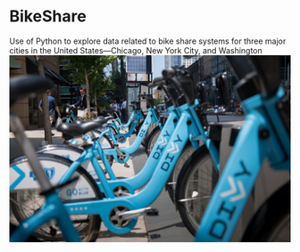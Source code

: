 # BikeShare
 Use of Python to explore data related to bike share systems for three major cities in the United States—Chicago, New York City, and Washington
![Image 1](divvy.jpg)
